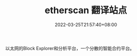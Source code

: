 ﻿---
weight: 
title: "etherscan 翻译站点"
description: "以太网的BlockExplorer和分析平台，一个分散的智能合约平台"
date: 2022-03-25T21:57:40+08:00
lastmod: 2022-03-25T16:45:40+08:00
draft: false
authors: ["Metabd"]
featuredImage: "etherscan.png"
link: ""
tags: ["区块链浏览器","etherscan 翻译站点"]
categories: ["navigation"]
navigation: ["区块链浏览器"]
lightgallery: true
toc: true
pinned: false
recommend: false
recommend1: false
---
以太网的Block
Explorer和分析平台，一个分散的智能合约平台。
